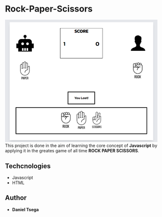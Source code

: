 # Rock-Paper-Scissors

![ScreenShot](https://github.com/danieltsega/Rock-Paper-Scissors/blob/main/images/Screenshot%202024-08-08%20175627.png)
This project is done in the aim of learning the core concept of **Javascript** by applying it in the greates game of all time **ROCK PAPER SCISSORS**.

## Techcnologies

- Javascript
- HTML

## Author

- **Daniel Tsega**
